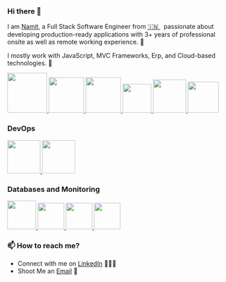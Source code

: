 ### Hi there 👋

<!--
**LondheShubham153/LondheShubham153** is a ✨ _special_ ✨ repository because its `README.md` (this file) appears on your GitHub profile.
-->

I am [Namit](https://www.linkedin.com/in/namitchp/), a Full Stack Software Engineer from [🇮🇳 ](https://en.wikipedia.org/wiki/India)&nbsp; passionate about developing production-ready applications with 3+ years of professional onsite as well as remote working experience. 🎯

I mostly work with JavaScript, MVC Frameworks, Erp, and Cloud-based technologies. 🚀


<p float="left">
  <a href="https://www.javascript.com/" target="_blank" >
    <img src="https://encrypted-tbn0.gstatic.com/images?q=tbn:ANd9GcRTvTsaCQ0AVQCJQ_rq-jkfT40f03me0dOq9g&s"  height="90" />
  </a>
  <a href="https://www.docker.com/" target="_blank" >
    <img src="https://raw.githubusercontent.com/itsksaurabh/itsksaurabh/master/assets/docker.gif"  height="80" /> 
  </a>
  
  <a href="https://nodejs.org/en/" target="_blank" >
    <img src="https://encrypted-tbn0.gstatic.com/images?q=tbn:ANd9GcSIot1ZZPNqzpYPM35vNP6fR7e7TGt1i3xvSQ&s"  height="80" /> 
  </a>
  
  <a href="https://docs.gitlab.com/ee/ci/" target="_blank" >
    <img src="https://raw.githubusercontent.com/itsksaurabh/itsksaurabh/master/assets/cicd.gif"  height="65" />
  </a>
  <a href="https://grpc.io/" target="_blank" >
    <img src="https://raw.githubusercontent.com/itsksaurabh/itsksaurabh/master/assets/grpc.gif"  height="75" />
  </a>
  <a href="https://www.w3.org/wiki/The_web_standards_model_-_HTML_CSS_and_JavaScript" target="_blank" >
    <img src="https://raw.githubusercontent.com/itsksaurabh/itsksaurabh/master/assets/html-css-js.png" height="70" />
  </a>
 </p>
  
### DevOps
  
 <p float="left">
  <a href="https://m.do.co/c/3bc2250b7076" target="_blank" >
    <img src="https://raw.githubusercontent.com/itsksaurabh/itsksaurabh/master/assets/do.gif"  height="75" />
  </a> 
  <a href="https://aws.amazon.com/" target="_blank" >
    <img src="https://raw.githubusercontent.com/itsksaurabh/itsksaurabh/master/assets/aws.gif"  height="75" />
  </a>
 </p>
  
### Databases and Monitoring
  <p float="left">
 <a href="https://prometheus.io/" target="_blank" >
    <img src="https://raw.githubusercontent.com/itsksaurabh/itsksaurabh/master/assets/prometheus.gif" height="65" />
  </a> 

<a href="https://learn.microsoft.com/en-us/sql/sql-server/?view=sql-server-ver16" target="_blank" >
    <img src="https://media.licdn.com/dms/image/v2/D4D12AQHOe5HF849Xtw/article-cover_image-shrink_720_1280/article-cover_image-shrink_720_1280/0/1696684905692?e=1735171200&v=beta&t=LVckypyZbFogz9-n91OdjgjAa1WD_K1EfcMAl70vbec" height="60" />
  </a> 

<a href="https://www.postgresql.org" target="_blank" >
    <img src="https://www.postgresql.org/media/img/about/press/elephant.png" height="60" />
  </a>
  
<a href="https://www.mongodb.com/" target="_blank" >
    <img src="https://www.logolynx.com/images/logolynx/cf/cf72126a3551b816d617a06ffb01388b.png" height="60" />
  </a>
</p>


### 📫 How to reach me?

 - Connect with me on [LinkedIn](https://www.linkedin.com/in/namitchp/) 👨🏻‍💻
 - Shoot Me an [Email](mailto:namitchp@gmail.com) 💌

